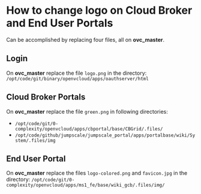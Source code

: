 # How to change logo on Cloud Broker and End User Portals

Can be accomplished by replacing four files, all on **ovc_master**.

## Login

On **ovc_master** replace the file `logo.png` in the directory:
`/opt/code/git/binary/openvcloud/apps/oauthserver/html`


## Cloud Broker Portals

On **ovc_master** replace the file `green.png` in following directories:
- `/opt/code/git/0-complexity/openvcloud/apps/cbportal/base/CBGrid/.files/`
- `/opt/code/github/jumpscale/jumpscale_portal/apps/portalbase/wiki/System/.files/img`


## End User Portal

On **ovc_master** replace the files `logo-colored.png` and `favicon.jpg` in the directory:
`/opt/code/git/0-complexity/openvcloud/apps/ms1_fe/base/wiki_gcb/.files/img/`
